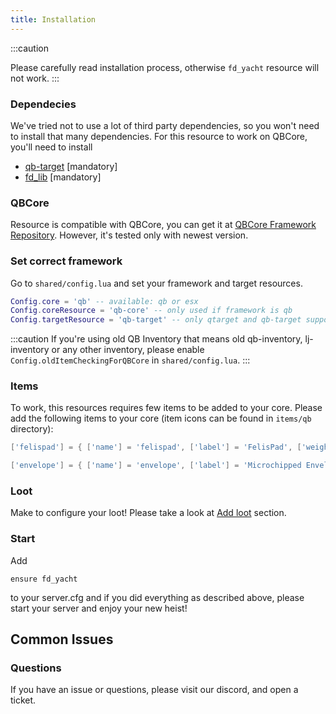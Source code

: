 ```yaml
---
title: Installation
---
```


:::caution

Please carefully read installation process, otherwise `fd_yacht` resource will not work.
:::

### Dependecies

We've tried not to use a lot of third party dependencies, so you won't need to install that many dependencies. For this resource to work on QBCore, you'll need to install
- [qb-target](https://github.com/qbcore-framework/qb-target) [mandatory]
- [fd_lib](https://github.com/FelisDevelopment/fd_lib) [mandatory]

### QBCore
Resource is compatible with QBCore, you can get it at [QBCore Framework Repository](https://github.com/qbcore-framework). However, it's tested only with newest version.

### Set correct framework
Go to `shared/config.lua` and set your framework and target resources.
```lua
Config.core = 'qb' -- available: qb or esx
Config.coreResource = 'qb-core' -- only used if framework is qb
Config.targetResource = 'qb-target' -- only qtarget and qb-target support for now
```

:::caution
If you're using old QB Inventory that means old qb-inventory, lj-inventory or any other inventory, please enable `Config.oldItemCheckingForQBCore` in `shared/config.lua`.
:::

### Items
To work, this resources requires few items to be added to your core. Please add the following items to your core (item icons can be found in `items/qb` directory):
```lua
['felispad'] = { ['name'] = 'felispad', ['label'] = 'FelisPad', ['weight'] = 500, ['type'] = 'item', ['image'] = 'felispad.png', ['unique'] = true, ['useable'] = true, ['shouldClose'] = true, ['combinable'] = nil, ['description'] = 'Who this?' },

['envelope'] = { ['name'] = 'envelope', ['label'] = 'Microchipped Envelope', ['weight'] = 500, ['type'] = 'item', ['image'] = 'envelope.png', ['unique'] = true, ['useable'] = true, ['shouldClose'] = true, ['combinable'] = nil, ['description'] = 'Wirelessly connected to the Yacht Security.' },
```

### Loot
Make to configure your loot! Please take a look at [Add loot](/docs/yacht/loot) section.

### Start

Add
```
ensure fd_yacht
```
to your server.cfg and if you did everything as described above, please start your server and enjoy your new heist!

## Common Issues

### Questions

If you have an issue or questions, please visit our discord, and open a ticket.
